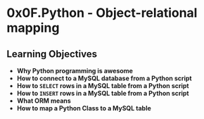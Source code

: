 # 0x0F.Python - Object-relational mapping

## Learning Objectives
* **Why Python programming is awesome**
* **How to connect to a MySQL database from a Python script**
* **How to `SELECT` rows in a MySQL table from a Python script**
* **How to `INSERT` rows in a MySQL table from a Python script**
* **What ORM means**
* **How to map a Python Class to a MySQL table**
